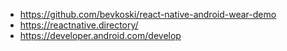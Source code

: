- https://github.com/bevkoski/react-native-android-wear-demo
- https://reactnative.directory/
- https://developer.android.com/develop
